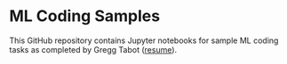 # ML Coding Samples
This GitHub repository contains Jupyter notebooks for sample ML coding tasks as completed by Gregg Tabot ([resume](RESUME.pdf)).
